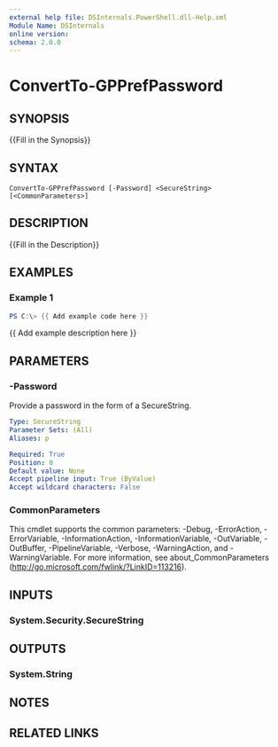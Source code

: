 ```yaml
---
external help file: DSInternals.PowerShell.dll-Help.xml
Module Name: DSInternals
online version:
schema: 2.0.0
---
```


# ConvertTo-GPPrefPassword

## SYNOPSIS
{{Fill in the Synopsis}}

## SYNTAX

```
ConvertTo-GPPrefPassword [-Password] <SecureString> [<CommonParameters>]
```

## DESCRIPTION
{{Fill in the Description}}

## EXAMPLES

### Example 1
```powershell
PS C:\> {{ Add example code here }}
```

{{ Add example description here }}

## PARAMETERS

### -Password
Provide a password in the form of a SecureString.

```yaml
Type: SecureString
Parameter Sets: (All)
Aliases: p

Required: True
Position: 0
Default value: None
Accept pipeline input: True (ByValue)
Accept wildcard characters: False
```

### CommonParameters
This cmdlet supports the common parameters: -Debug, -ErrorAction, -ErrorVariable, -InformationAction, -InformationVariable, -OutVariable, -OutBuffer, -PipelineVariable, -Verbose, -WarningAction, and -WarningVariable. For more information, see about_CommonParameters (http://go.microsoft.com/fwlink/?LinkID=113216).

## INPUTS

### System.Security.SecureString

## OUTPUTS

### System.String

## NOTES

## RELATED LINKS
